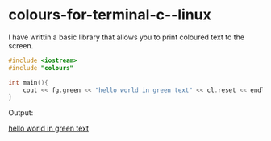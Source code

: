# colours-for-terminal-c--linux
I have writtin a basic library that allows you to print coloured text to the screen.
```c++
#include <iostream>
#include "colours"

int main(){
    cout << fg.green << "hello world in green text" << cl.reset << endl;  
}
```
Output:

[hello world in green text](+)
